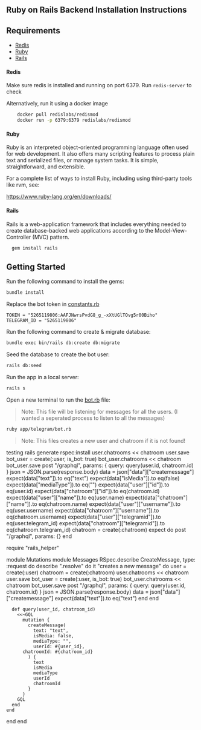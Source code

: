 ## Ruby on Rails Backend Installation Instructions

## Requirements

- [Redis](#Redis)
- [Ruby](#Ruby)
- [Rails](#Rails)

#### Redis

Make sure redis is installed and running on port 6379. Run `redis-server` to check

Alternatively, run it using a docker image

```bash
    docker pull redislabs/redismod
    docker run -p 6379:6379 redislabs/redismod
```

#### Ruby

Ruby is an interpreted object-oriented programming language often used for web development. It also offers many scripting features to process plain text and serialized files, or manage system tasks. It is simple, straightforward, and extensible.

For a complete list of ways to install Ruby, including using third-party tools
like rvm, see:

https://www.ruby-lang.org/en/downloads/

#### Rails

Rails is a web-application framework that includes everything needed to create database-backed web applications according to the Model-View-Controller (MVC) pattern.

```bash
  gem install rails
```

## Getting Started

Run the following command to install the gems:

```bash
bundle install
```

Replace the bot token in [constants.rb](./config/initializers/constants.rb)

```
TOKEN = "5265119806:AAFJNwrsPvdG8_g_-xXtUGlTOvg5r00Biho"
TELEGRAM_ID = "5265119806"
```

Run the following command to create & migrate database:

```bash
bundle exec bin/rails db:create db:migrate
```

Seed the database to create the bot user:

```bash
rails db:seed
```

Run the app in a local server:

```bash
rails s
```

Open a new terminal to run the [bot.rb](./app/telegram/bot.rb) file:

> Note: This file will be listening for messages for all the users. (I wanted a seperated process to listen to all the messages)

```bash
ruby app/telegram/bot.rb
```

> Note: This files creates a new user and chatroom if it is not found!

testing
rails generate rspec:install
user.chatrooms << chatroom
user.save
bot_user = create(:user, is_bot: true)
bot_user.chatrooms << chatroom
bot_user.save
post "/graphql", params: { query: query(user.id, chatroom.id) }
json = JSON.parse(response.body)
data = json["data"]["createmessage"]
expect(data["text"]).to eq("text")
expect(data["isMedia"]).to eq(false)
expect(data["mediaType"]).to eq("")
expect(data["user"]["id"]).to eq(user.id)
expect(data["chatroom"]["id"]).to eq(chatroom.id)
expect(data["user"]["name"]).to eq(user.name)
expect(data["chatroom"]["name"]).to eq(chatroom.name)
expect(data["user"]["username"]).to eq(user.username)
expect(data["chatroom"]["username"]).to eq(chatroom.username)
expect(data["user"]["telegramid"]).to eq(user.telegram_id)
expect(data["chatroom"]["telegramid"]).to eq(chatroom.telegram_id) chatroom = create(:chatroom)
expect do
post "/graphql", params: {}
end

require "rails_helper"

module Mutations
module Messages
RSpec.describe CreateMessage, type: :request do
describe ".resolve" do
it "creates a new message" do
user = create(:user)
chatroom = create(:chatroom)
user.chatrooms << chatroom
user.save
bot_user = create(:user, is_bot: true)
bot_user.chatrooms << chatroom
bot_user.save
post "/graphql", params: { query: query(user.id, chatroom.id) }
json = JSON.parse(response.body)
data = json["data"]["createmessage"]
expect(data["text"]).to eq("text")
end
end

      def query(user_id, chatroom_id)
        <<~GQL
          mutation {
            createMessage(
              text: "text",
              isMedia: false,
              mediaType: "",
              userId: #{user_id},
          chatroomId: #{chatroom_id}
            ) {
              text
              isMedia
              mediaType
              userId
              chatroomId
            }
          }
        GQL
      end
    end

end
end
